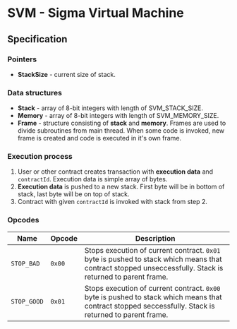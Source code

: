 # SVM - Sigma Virtual Machine

## Specification

### Pointers

* **StackSize** - current size of stack.

### Data structures

* **Stack** - array of 8-bit integers with length of SVM_STACK_SIZE.
* **Memory** - array of 8-bit integers with length of SVM_MEMORY_SIZE.
* **Frame** - structure consisting of **stack** and **memory**.
Frames are used to divide subroutines from main thread.
When some code is invoked, new frame is created and code is executed in it's own frame.

### Execution process

1. User or other contract creates transaction with **execution data** and `contractId`.
Execution data is simple array of bytes.
2. **Execution data** is pushed to a new stack.
First byte will be in bottom of stack, last byte will be on top of stack.
3. Contract with given `contractId` is invoked with stack from step 2.

### Opcodes

Name | Opcode | Description
--- | --- | ---
`STOP_BAD` | `0x00` | Stops execution of current contract. `0x01` byte is pushed to stack which means that contract stopped unseccessfully. Stack is returned to parent frame.
`STOP_GOOD` | `0x01` | Stops execution of current contract. `0x00` byte is pushed to stack which means that contract stopped seccessfully. Stack is returned to parent frame.

